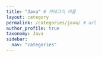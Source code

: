 ```yaml
---
title: "Java" # 카테고리 이름
layout: category
permalink: /categories/java/ # url 
author_profile: true
taxonomy: Java
sidebar:
  nav: "categories"
---
```

